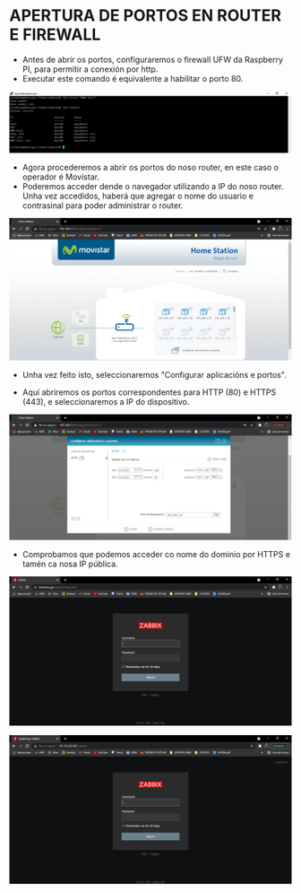 # APERTURA DE PORTOS EN ROUTER E FIREWALL


- Antes de abrir os portos, configuraremos o firewall UFW da Raspberry PI, para permitir a conexión por http.
- Executar este comando é equivalente a habilitar o porto 80.


![raspi_1](doc/img/imaxes-portos/porto2.png)


- Agora procederemos a abrir os portos do noso router, en este caso o operador é Movistar. 
- Poderemos acceder dende o navegador utilizando a IP do noso router. Unha vez accedidos, haberá que agregar o nome do usuario e contrasinal para poder administrar o router.


![raspi_1](doc/img/imaxes-portos/porto0.png)


- Unha vez feito isto, seleccionaremos "Configurar aplicacións e portos".

- Aquí abriremos os portos correspondentes para HTTP (80) e HTTPS (443), e seleccionaremos a IP do dispositivo.


![raspi_1](doc/img/imaxes-portos/porto1.png)


- Comprobamos que podemos acceder co nome do dominio por HTTPS e tamén ca nosa IP pública.


![raspi_1](doc/img/imaxes-portos/porto11.png)

![raspi_1](doc/img/imaxes-portos/porto12.png)



